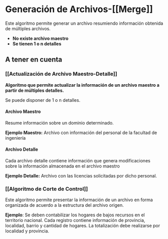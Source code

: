 # Generación de Archivos-[[Merge]]

Este algoritmo permite generar un archivo resumiendo información obtenida de múltiples archivos.

- **No existe archivo maestro**
- **Se tienen 1 o n detalles**

## A tener en cuenta


### [[Actualización de Archivo Maestro-Detalle]]

**Algoritmo que permite actualizar la información de un archivo maestro a partir de múltiples detalles.**

Se puede disponer de 1 o n detalles.

#### Archivo Maestro
Resume información sobre un dominio determinado.

**Ejemplo Maestro:** 
	Archivo con información del personal de la facultad de ingeniería
#### Archivo Detalle
Cada archivo detalle contiene información que genera modificaciones sobre la información almacenada en el archivo maestro

**Ejemplo Detalle:**
	Archivo con las licencias solicitadas por dicho personal.

### [[Algoritmo de Corte de Control]]
Este algoritmo permite presentar la información de un archivo en forma organizada de acuerdo a la estructura del archivo origen.

**Ejemplo**: 
	Se deben contabilizar los hogares de bajos recursos en el territorio nacional. Cada registro contiene información de provincia, localidad, barrio y cantidad de hogares. La totalización debe realizarse por localidad y provincia.


